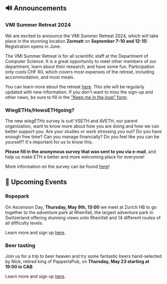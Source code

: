 ## 🔊 Announcements

### VMI Summer Retreat 2024

We are excited to announce the VMI Summer Retreat 2024, which will take place in the stunning location **Zermatt** on **September 7-10 and 12-15**!
Registration opens in June.

The VMI Summer Retreat is for all scientific staff at the Department of Computer Science.
It is a great opportunity to meet other members of our department, learn about their research, and have some fun.
Participation only costs CHF 60, which covers most expenses of the retreat, including accommodation, and most meals.

You can learn more about the retreat [here](https://vmi.ethz.ch/news/event/2024/04/17/retreat/).
This site will be regularly updated with new information.
If you don't want to miss the sign-up and other news, be sure to fill in the ["Keep me in the loop" form](https://docs.google.com/forms/d/e/1FAIpQLScdxb6WyB1zU5NyyCPc19U40EIDhW-rZD0PmQ5W1EiBr57gZA/viewform?usp=sf_link).

### WiegETHs/HowsETHgoing?

The new *wiegETHs* survey is out! VSETH and AVETH, our parent organization, want to know more about how you are doing and how we can better support you. Are your studies or work stressing you out? Do you have enough free time? Can you manage financially? Do you feel like you can be yourself? It's important for us to know this.

**Please fill in the anonymous survey that was sent to you via e-mail**, and help us make ETH a better and more welcoming place for everyone!

More information on the survey can be found [here](https://vseth.ethz.ch/politics/wiegeths-howsethgoing/)!

## 📅 Upcoming Events

### Ropepark

On Ascension Day, **Thursday, May 9th, 13:00** we meet at Zurich HB to go together to the adventure park at Rheinfall, the largest adventure park in Switzerland offering stunning views onto Rheinfall and 14 different routes of all difficulty levels.

Learn more and sign up [here](https://vmi.ethz.ch/news/event/2024/04/25/ropepark/).

### Beer tasting

Join us for a trip to beer heaven and try some fantastic beers hand-selected by Nick, retired king of PapperlaPub, on **Thursday, May 23 starting at 19:00 in CAB**.

Learn more and sign up [here](https://vmi.ethz.ch/news/event/2024/04/25/beertasting/).

